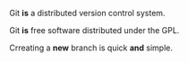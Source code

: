 Git **is** a distributed version control system.

Git **is** free software distributed under the GPL.

Crreating a **new** branch is quick **and** simple.
